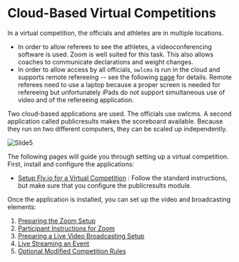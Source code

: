 

# Cloud-Based Virtual Competitions

In a virtual competition, the officials and athletes are in multiple locations.  

- In order to allow referees to see the athletes, a videoconferencing software is used. Zoom is well suited for this task. This also allows coaches to communicate declarations and weight changes.
- In order to allow access by all officials, `owlcms` is run in the cloud and supports remote refereeing -- see the following [page](Refereeing#Mobile-Device-Refereeing) for details. Remote referees need to use a laptop because a proper screen is needed for refereeing but unfortunately iPads do not support simultaneous use of video and of the refereeing application.

Two cloud-based applications are used.  The officials use owlcms.  A second application called publicresults makes the scoreboard available.  Because they run on two different computers, they can be scaled up independently.

![Slide5](img/PublicResults/CloudExplained/Slide5.SVG)

The following pages will guide you through setting up a virtual competition. First, install and configure the applications:

- [Setup Fly.io for a Virtual Competition](Fly) : Follow the standard instructions, but make sure that you configure the publicresults module.

Once the application is installed, you can set up the video and broadcasting elements:

1. [Preparing the Zoom Setup](4200PrepareZoomBroadcasting)
2. [Participant Instructions for Zoom](4400UserInstructionsForZoom)
3. [Preparing a Live Video Broadcasting Setup](OBS)
4. [Live Streaming an Event](Streaming)
5. [Optional Modified Competition Rules](ModifiedRules)


